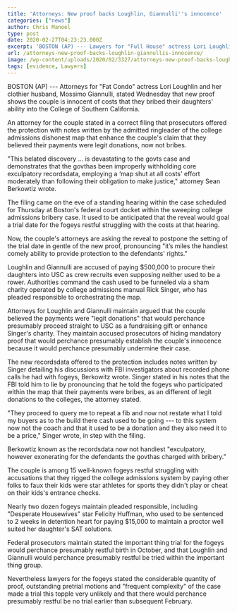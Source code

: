 ```yaml
---
title: 'Attorneys: New proof backs Loughlin, Giannulli''s innocence'
categories: ["news"]
author: Chris Manoel
type: post
date: 2020-02-27T04:23:23.000Z
excerpt: 'BOSTON (AP) --- Lawyers for "Full House" actress Lori Loughlin and her fashion designer husband, Mossimo Giannulli, said Wednesday that new evidence shows the couple is innocent of charges that they bribed their daughters'' way into the University of Southern California.An attorney for the couple said in a legal filing that prosecutors provided the defense&hellip;'
url: /attorneys-new-proof-backs-loughlin-giannullis-innocence/
image: /wp-content/uploads/2020/02/3327/attorneys-new-proof-backs-loughlin-giannullis-innocence.jpg
tags: [evidence, Lawyers]
---
```


BOSTON (AP) --- Attorneys for "Fat Condo" actress Lori Loughlin and her clothier husband, Mossimo Giannulli, stated Wednesday that new proof shows the couple is innocent of costs that they bribed their daughters' ability into the College of Southern California.

An attorney for the couple stated in a correct filing that prosecutors offered the protection with notes written by the admitted ringleader of the college admissions dishonest map that enhance the couple's claim that they believed their payments were legit donations, now not bribes.

"This belated discovery … is devastating to the govts case and demonstrates that the govthas been improperly withholding core exculpatory recordsdata, employing a ‘map shut at all costs' effort moderately than following their obligation to make justice," attorney Sean Berkowtiz wrote.

The filing came on the eve of a standing hearing within the case scheduled for Thursday at Boston's federal court docket within the sweeping college admissions bribery case. It used to be anticipated that the reveal would goal a trial date for the fogeys restful struggling with the costs at that hearing.

Now, the couple's attorneys are asking the reveal to postpone the setting of the trial date in gentle of the new proof, pronouncing "it’s miles the handiest comely ability to provide protection to the defendants' rights."

Loughlin and Giannulli are accused of paying $500,000 to procure their daughters into USC as crew recruits even supposing neither used to be a rower. Authorities command the cash used to be funneled via a sham charity operated by college admissions manual Rick Singer, who has pleaded responsible to orchestrating the map.

Attorneys for Loughlin and Giannulli maintain argued that the couple believed the payments were "legit donations" that would perchance presumably proceed straight to USC as a fundraising gift or enhance Singer's charity. They maintain accused prosecutors of hiding mandatory proof that would perchance presumably establish the couple's innocence because it would perchance presumably undermine their case.

The new recordsdata offered to the protection includes notes written by Singer detailing his discussions with FBI investigators about recorded phone calls he had with fogeys, Berkowitz wrote. Singer stated in his notes that the FBI told him to lie by pronouncing that he told the fogeys who participated within the map that their payments were bribes, as an different of legit donations to the colleges, the attorney stated.

"They proceed to query me to repeat a fib and now not restate what I told my buyers as to the build there cash used to be going --- to this system now not the coach and that it used to be a donation and they also need it to be a price," Singer wrote, in step with the filing.

Berkowtiz known as the recordsdata now not handiest "exculpatory, however exonerating for the defendants the govthas charged with bribery."

The couple is among 15 well-known fogeys restful struggling with accusations that they rigged the college admissions system by paying other folks to faux their kids were star athletes for sports they didn't play or cheat on their kids's entrance checks.

Nearly two dozen fogeys maintain pleaded responsible, including "Desperate Housewives" star Felicity Huffman, who used to be sentenced to 2 weeks in detention heart for paying $15,000 to maintain a proctor well suited her daughter's SAT solutions.

Federal prosecutors maintain stated the important thing trial for the fogeys would perchance presumably restful birth in October, and that Loughlin and Giannulli would perchance presumably restful be tried within the important thing group.

Nevertheless lawyers for the fogeys stated the considerable quantity of proof, outstanding pretrial motions and "frequent complexity" of the case made a trial this topple very unlikely and that there would perchance presumably restful be no trial earlier than subsequent February.
